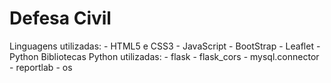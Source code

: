 # Defesa Civil
Linguagens utilizadas:
    - HTML5 e CSS3
    - JavaScript
    - BootStrap
    - Leaflet
    - Python
Bibliotecas Python utilizadas:
    - flask
    - flask_cors
    - mysql.connector
    - reportlab
    - os
